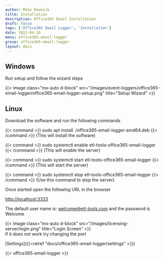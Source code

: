 ```yaml
---
author: Mike Rewnick
title: Installation
description: Office365 Email Installation
draft: false
tags: ['Office365 Email Logger', 'Installation']
date: 2022-04-10
menu: office365-email-logger
group: office365-email-logger
layout: docs
---
```


## Windows

Run setup and follow the wizard steps

{{< image class="mx-auto d-block"  src="/images/event-loggers/office365-email-logger/office365-email-logger-setup.png" title="Setup Wizard" >}}

## Linux

Download the software and run the following commands

{{< command >}}
sudo apt install ./office365-email-logger-amd64.deb
{{< /command >}}
(This will install the software)

{{< command >}}
sudo systemctl enable etl-tools-office365-email-logger
{{< /command >}}
(This will enable the server)

{{< command >}}
sudo systemctl start etl-tools-office365-email-logger
{{< /command >}}
(This will start the server)

{{< command >}}
sudo systemctl stop etl-tools-office365-email-logger
{{< /command >}}
(Use this command to stop the server)

Once started open the following URL in the browser

[http://localhost:3333](http://localhost:3333)

The default user name is: welcome@etl-tools.com and the password is Welcome

{{< image class="mx-auto d-block"  src="/images/licensing-server/login.png"  title="Login Screen" >}}
\
If it does not work try changing the port

[Settings]({{<relref "docs/office365-email-logger/settings" >}})

{{< office365-email-logger >}}
